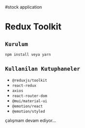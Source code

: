 #stock application

# Redux Toolkit 
## `Kurulum`
```
npm install veya yarn
```
## `Kullanilan Kutuphaneler`

- `@reduxjs/toolkit`
- `react-redux`
- `axios`
- `react-router-dom`
- `@mui/material-ui`
- `@emotion/react`
- `@emotion/styled`


çalışmam devam ediyor...
